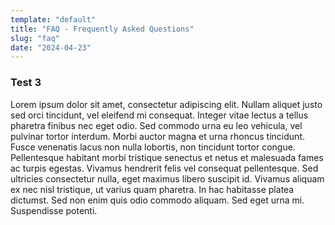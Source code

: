 ```yaml
---
template: "default"
title: "FAQ - Frequently Asked Questions"
slug: "faq"
date: "2024-04-23"
---
```


### Test 3

Lorem ipsum dolor sit amet, consectetur adipiscing elit. Nullam aliquet justo sed orci tincidunt, vel eleifend mi consequat. Integer vitae lectus a tellus pharetra finibus nec eget odio. Sed commodo urna eu leo vehicula, vel pulvinar tortor interdum. Morbi auctor magna et urna rhoncus tincidunt. Fusce venenatis lacus non nulla lobortis, non tincidunt tortor congue. Pellentesque habitant morbi tristique senectus et netus et malesuada fames ac turpis egestas. Vivamus hendrerit felis vel consequat pellentesque. Sed ultricies consectetur nulla, eget maximus libero suscipit id. Vivamus aliquam ex nec nisl tristique, ut varius quam pharetra. In hac habitasse platea dictumst. Sed non enim quis odio commodo aliquam. Sed eget urna mi. Suspendisse potenti.